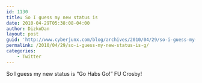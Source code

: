 ```yaml
---
id: 1130
title: So I guess my new status is
date: 2010-04-29T05:38:08-04:00
author: DizkoDan
layout: post
guid: 'http://www.cyberjunx.com/blog/archives/2010/04/29/so-i-guess-my-new-status-is-g/'
permalink: /2010/04/29/so-i-guess-my-new-status-is-g/
categories:
    - Twitter
---
```


So I guess my new status is “Go Habs Go!” FU Crosby!